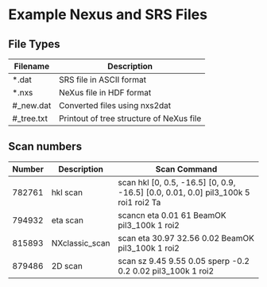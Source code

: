 # Example Nexus and SRS Files

## File Types
| Filename | Description |
| -------- | ----------- |
| *.dat    | SRS file in ASCII format |
| *.nxs    | NeXus file in HDF format |
| #_new.dat | Converted files using nxs2dat |
| #_tree.txt | Printout of tree structure of NeXus file |

## Scan numbers
| Number | Description | Scan Command                                                                        |
|--------|-------------|-------------------------------------------------------------------------------------|
| 782761 | hkl scan    | scan hkl [0, 0.5, -16.5] [0, 0.9, -16.5] [0.0, 0.01, 0.0] pil3_100k 5 roi1 roi2 Ta  |
| 794932 | eta scan    | scancn eta 0.01 61 BeamOK pil3_100k 1 roi2 |
| 815893 | NXclassic_scan | scan eta 30.97 32.56 0.02 BeamOK pil3_100k 1 roi2 |
| 879486 | 2D scan     | scan sz 9.45 9.55 0.05 sperp -0.2 0.2 0.02 pil3_100k 1 roi2 |

